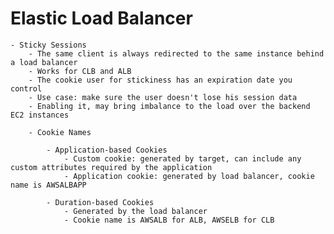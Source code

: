 # Elastic Load Balancer

	- Sticky Sessions
		- The same client is always redirected to the same instance behind a load balancer
		- Works for CLB and ALB
		- The cookie user for stickiness has an expiration date you control
		- Use case: make sure the user doesn't lose his session data
		- Enabling it, may bring imbalance to the load over the backend EC2 instances

		- Cookie Names 
			
			- Application-based Cookies
				- Custom cookie: generated by target, can include any custom attributes required by the application
				- Application cookie: generated by load balancer, cookie name is AWSALBAPP
			
			- Duration-based Cookies
				- Generated by the load balancer
				- Cookie name is AWSALB for ALB, AWSELB for CLB 
